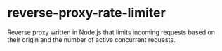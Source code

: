 # reverse-proxy-rate-limiter
Reverse proxy written in Node.js that limits incoming requests based on their origin and the number of active concurrent requests.
